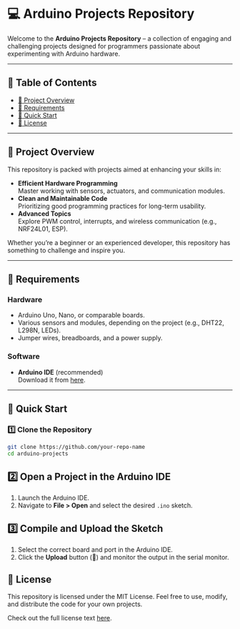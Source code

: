 # 💻 Arduino Projects Repository

Welcome to the **Arduino Projects Repository** – a collection of engaging and challenging projects designed for programmers passionate about experimenting with Arduino hardware.

---

## 📂 Table of Contents
- [📖 Project Overview](#-project-overview)
- [🔧 Requirements](#-requirements)
- [🚀 Quick Start](#-quick-start)
- [📑 License](#-license)

---

## 📖 Project Overview

This repository is packed with projects aimed at enhancing your skills in:

- **Efficient Hardware Programming**  
  Master working with sensors, actuators, and communication modules.
- **Clean and Maintainable Code**  
  Prioritizing good programming practices for long-term usability.
- **Advanced Topics**  
  Explore PWM control, interrupts, and wireless communication (e.g., NRF24L01, ESP).

Whether you’re a beginner or an experienced developer, this repository has something to challenge and inspire you.

---

## 🔧 Requirements

### Hardware
- Arduino Uno, Nano, or comparable boards.
- Various sensors and modules, depending on the project (e.g., DHT22, L298N, LEDs).
- Jumper wires, breadboards, and a power supply.

### Software
- **Arduino IDE** (recommended)  
  Download it from [here](https://www.arduino.cc/en/software).

---

## 🚀 Quick Start

### 1️⃣ Clone the Repository
```bash
git clone https://github.com/your-repo-name
cd arduino-projects
```

## 2️⃣ Open a Project in the Arduino IDE

1. Launch the Arduino IDE.
2. Navigate to **File > Open** and select the desired `.ino` sketch.

## 3️⃣ Compile and Upload the Sketch

1. Select the correct board and port in the Arduino IDE.
2. Click the **Upload** button (🔼) and monitor the output in the serial monitor.

## 📑 License

This repository is licensed under the MIT License. Feel free to use, modify, and distribute the code for your own projects.

Check out the full license text [here](LICENSE).
